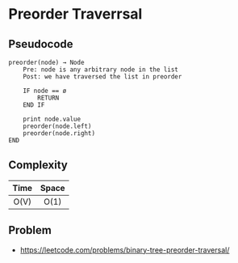 # Preorder Traverrsal

## Pseudocode

```text
preorder(node) → Node
    Pre: node is any arbitrary node in the list
    Post: we have traversed the list in preorder

    IF node == ø
        RETURN
    END IF

    print node.value
    preorder(node.left)
    preorder(node.right)
END
```

## Complexity

| Time | Space |
| :--: | :---: |
| O(V) | O(1)  |

## Problem

- https://leetcode.com/problems/binary-tree-preorder-traversal/
